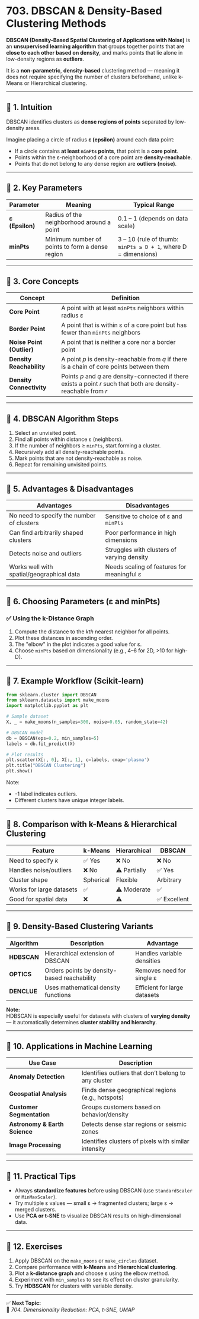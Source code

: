 # 703. DBSCAN & Density-Based Clustering Methods

**DBSCAN (Density-Based Spatial Clustering of Applications with Noise)** is an **unsupervised learning algorithm** that groups together points that are **close to each other based on density**, and marks points that lie alone in low-density regions as **outliers**.

It is a **non-parametric**, **density-based** clustering method — meaning it does not require specifying the number of clusters beforehand, unlike k-Means or Hierarchical clustering.

---

## 🔹 1. Intuition

DBSCAN identifies clusters as **dense regions of points** separated by low-density areas.

Imagine placing a circle of radius **ε (epsilon)** around each data point:
- If a circle contains **at least `minPts` points**, that point is a **core point**.
- Points within the ε-neighborhood of a core point are **density-reachable**.
- Points that do not belong to any dense region are **outliers (noise)**.

---

## 🔹 2. Key Parameters

| Parameter | Meaning | Typical Range |
|------------|----------|---------------|
| **ε (Epsilon)** | Radius of the neighborhood around a point | 0.1 – 1 (depends on data scale) |
| **minPts** | Minimum number of points to form a dense region | 3 – 10 (rule of thumb: `minPts ≥ D + 1`, where D = dimensions) |

---

## 🔹 3. Core Concepts

| Concept | Definition |
|----------|-------------|
| **Core Point** | A point with at least `minPts` neighbors within radius ε |
| **Border Point** | A point that is within ε of a core point but has fewer than `minPts` neighbors |
| **Noise Point (Outlier)** | A point that is neither a core nor a border point |
| **Density Reachability** | A point *p* is density-reachable from *q* if there is a chain of core points between them |
| **Density Connectivity** | Points *p* and *q* are density-connected if there exists a point *r* such that both are density-reachable from *r* |

---

## 🔹 4. DBSCAN Algorithm Steps

1. Select an unvisited point.
2. Find all points within distance ε (neighbors).
3. If the number of neighbors ≥ `minPts`, start forming a cluster.
4. Recursively add all density-reachable points.
5. Mark points that are not density-reachable as noise.
6. Repeat for remaining unvisited points.

---

## 🔹 5. Advantages & Disadvantages

| Advantages | Disadvantages |
|-------------|----------------|
| No need to specify the number of clusters | Sensitive to choice of ε and `minPts` |
| Can find arbitrarily shaped clusters | Poor performance in high dimensions |
| Detects noise and outliers | Struggles with clusters of varying density |
| Works well with spatial/geographical data | Needs scaling of features for meaningful ε |

---

## 🔹 6. Choosing Parameters (ε and minPts)

### ✅ Using the k-Distance Graph
1. Compute the distance to the *kth* nearest neighbor for all points.  
2. Plot these distances in ascending order.  
3. The "elbow" in the plot indicates a good value for ε.  
4. Choose `minPts` based on dimensionality (e.g., 4–6 for 2D, >10 for high-D).

---

## 🔹 7. Example Workflow (Scikit-learn)

```python
from sklearn.cluster import DBSCAN
from sklearn.datasets import make_moons
import matplotlib.pyplot as plt

# Sample dataset
X, _ = make_moons(n_samples=300, noise=0.05, random_state=42)

# DBSCAN model
db = DBSCAN(eps=0.2, min_samples=5)
labels = db.fit_predict(X)

# Plot results
plt.scatter(X[:, 0], X[:, 1], c=labels, cmap='plasma')
plt.title("DBSCAN Clustering")
plt.show()

```
Note:
- -1 label indicates outliers.
- Different clusters have unique integer labels.

---

## 🔹 8. Comparison with k-Means & Hierarchical Clustering

| Feature | k-Means | Hierarchical | DBSCAN |
|----------|----------|---------------|--------|
| Need to specify *k* | ✅ Yes | ❌ No | ❌ No |
| Handles noise/outliers | ❌ No | ⚠️ Partially | ✅ Yes |
| Cluster shape | Spherical | Flexible | Arbitrary |
| Works for large datasets | ✅ | ⚠️ Moderate | ✅ |
| Good for spatial data | ❌ | ⚠️ | ✅ Excellent |

---

## 🔹 9. Density-Based Clustering Variants

| Algorithm | Description | Advantage |
|------------|--------------|------------|
| **HDBSCAN** | Hierarchical extension of DBSCAN | Handles variable densities |
| **OPTICS** | Orders points by density-based reachability | Removes need for single ε |
| **DENCLUE** | Uses mathematical density functions | Efficient for large datasets |

**Note:**  
HDBSCAN is especially useful for datasets with clusters of **varying density** — it automatically determines **cluster stability and hierarchy**.

---

## 🔹 10. Applications in Machine Learning

| Use Case | Description |
|-----------|-------------|
| **Anomaly Detection** | Identifies outliers that don’t belong to any cluster |
| **Geospatial Analysis** | Finds dense geographical regions (e.g., hotspots) |
| **Customer Segmentation** | Groups customers based on behavior/density |
| **Astronomy & Earth Science** | Detects dense star regions or seismic zones |
| **Image Processing** | Identifies clusters of pixels with similar intensity |

---

## 🔹 11. Practical Tips

- Always **standardize features** before using DBSCAN (use `StandardScaler` or `MinMaxScaler`).  
- Try multiple ε values — small ε → fragmented clusters; large ε → merged clusters.  
- Use **PCA or t-SNE** to visualize DBSCAN results on high-dimensional data.

---

## 🧩 12. Exercises

1. Apply DBSCAN on the `make_moons` or `make_circles` dataset.  
2. Compare performance with **k-Means** and **Hierarchical clustering**.  
3. Plot a **k-distance graph** and choose ε using the elbow method.  
4. Experiment with `min_samples` to see its effect on cluster granularity.  
5. Try **HDBSCAN** for clusters with variable density.

---

✅ **Next Topic:**  
📘 *704. Dimensionality Reduction: PCA, t-SNE, UMAP*

